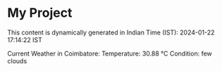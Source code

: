 # My Project

This content is dynamically generated in Indian Time (IST): 2024-01-22 17:14:22 IST


Current Weather in Coimbatore:
Temperature: 30.88 °C
Condition: few clouds
